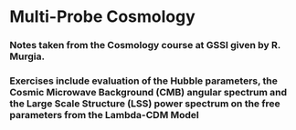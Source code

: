 # Multi-Probe Cosmology
### Notes taken from the Cosmology course at GSSI given by R. Murgia.
### Exercises include evaluation of the Hubble parameters, the Cosmic Microwave Background (CMB) angular spectrum and the Large Scale Structure (LSS) power spectrum on the free parameters from the Lambda-CDM Model
